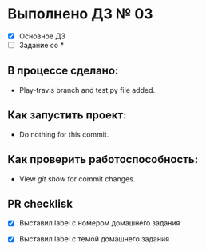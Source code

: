 # Выполнено ДЗ № 03

 - [x] Основное ДЗ
 - [ ] Задание со *

## В процессе сделано:
 - Play-travis branch and test.py file added.

## Как запустить проект:
 - Do nothing for this commit.

## Как проверить работоспособность:
 - View *git show* for commit changes.

## PR checklisk
 - [x] Выставил label с номером домашнего задания
 - [x] Выставил label с темой домашнего задания

